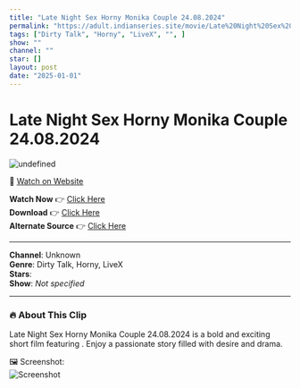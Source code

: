```yaml
---
title: "Late Night Sex Horny Monika Couple 24.08.2024"
permalink: "https://adult.indianseries.site/movie/Late%20Night%20Sex%20Horny%20Monika%20Couple%2024.08.2024"
tags: ["Dirty Talk", "Horny", "LiveX", "", ]
show: ""
channel: ""
star: []
layout: post
date: "2025-01-01"
---
```


# Late Night Sex Horny Monika Couple 24.08.2024

![undefined](https://desisins.com/wp-content/uploads/2024/08/Late-Night-Sex-With-Monika-Horny-LX-DesiSins.com_.jpg)

🔗 [Watch on Website](https://adult.indianseries.site/movie/Late%20Night%20Sex%20Horny%20Monika%20Couple%2024.08.2024)

**Watch Now** 👉 [Click Here](https://adult.indianseries.site/movie/Late%20Night%20Sex%20Horny%20Monika%20Couple%2024.08.2024)  
**Download** 👉 [Click Here](https://adult.indianseries.site/movie/Late%20Night%20Sex%20Horny%20Monika%20Couple%2024.08.2024)  
**Alternate Source** 👉 [Click Here](https://adult.indianseries.site/movie/Late%20Night%20Sex%20Horny%20Monika%20Couple%2024.08.2024)

---

**Channel**: Unknown  
**Genre**: Dirty Talk, Horny, LiveX  
**Stars**:   
**Show**: *Not specified*

---

### 🔥 About This Clip

Late Night Sex Horny Monika Couple 24.08.2024 is a bold and exciting short film featuring . Enjoy a passionate story filled with desire and drama.
 
🖼️ Screenshot:  
![Screenshot](https://desisins.com/wp-content/uploads/2024/08/Late-Night-Sex-With-Monika-Horny-LX-DesiSins.com_.jpg)
